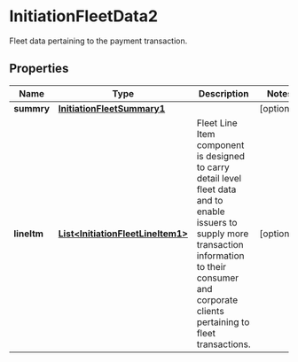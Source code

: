 

# InitiationFleetData2

Fleet data pertaining to the payment transaction.
## Properties

Name | Type | Description | Notes
------------ | ------------- | ------------- | -------------
**summry** | [**InitiationFleetSummary1**](InitiationFleetSummary1.md) |  |  [optional]
**lineItm** | [**List&lt;InitiationFleetLineItem1&gt;**](InitiationFleetLineItem1.md) | Fleet Line Item component is designed to carry detail level fleet data and to enable issuers to supply more transaction information to their consumer and corporate clients pertaining to fleet transactions. |  [optional]



